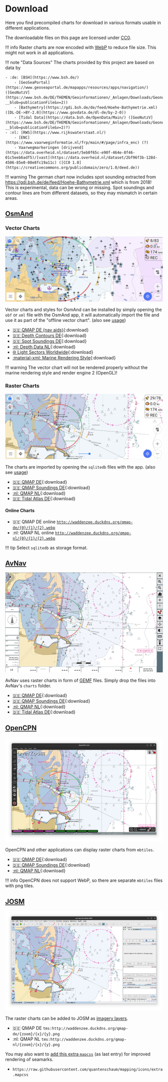 # Download

Here you find precompiled charts for download in various formats usable in different applications.

The downloadable files on this page are licensed under [CC0](https://github.com/quantenschaum/mapping/blob/master/LICENSE).

!!! info
    Raster charts are now encoded with [WebP](https://en.wikipedia.org/wiki/WebP) to reduce file size. This might not work in all applications.

!!! note "Data Sources"
    The charts provided by this project are based on data by
    
    - :de: [BSH](https://www.bsh.de/)
        - [GeoSeaPortal](https://www.geoseaportal.de/mapapps/resources/apps/navigation/) ([GeoNutzV](https://www.bsh.de/DE/THEMEN/Geoinformationen/_Anlagen/Downloads/Geonutzv.pdf?__blob=publicationFile&v=2))
        - [Bathymetry](https://gdi.bsh.de/de/feed/Hoehe-Bathymetrie.xml) ([DL-DE->BY-2.0](https://www.govdata.de/dl-de/by-2-0))
        - [Tidal Data](https://data.bsh.de/OpenData/Main/) ([GeoNutzV](https://www.bsh.de/DE/THEMEN/Geoinformationen/_Anlagen/Downloads/Geonutzv.pdf?__blob=publicationFile&v=2)?)
    - :nl: [RWS](https://www.rijkswaterstaat.nl/)
        - [ENC](https://www.vaarweginformatie.nl/frp/main/#/page/infra_enc) (?)
        - Vaarwegmarkeringen [drijvend](https://data.overheid.nl/dataset/5eb0f65c-e90f-464e-8f46-01c5eeb6adf5)/[vast](https://data.overheid.nl/dataset/2bf96f3b-128d-4506-85e0-08e8fc19a11c) ([CC0 1.0](https://creativecommons.org/publicdomain/zero/1.0/deed.de))

!!! warning
    The german chart now includes spot sounding extracted from <https://gdi.bsh.de/de/feed/Hoehe-Bathymetrie.xml> which is from 2018!  
    This is experimental, data can be wrong or missing. Spot soundings and contour lines are from different datasets, so they may mismatch in certain areas.  

## [OsmAnd](https://osmand.net/)

### Vector Charts

![osmand vector chart](img/vector.png)

Vector charts and styles for OsmAnd can be installed by simply opening the `obf` or `xml` file with the OsmAnd app, it will automatically import the file and use it as part of the "offline vector chart". (also see [usage](usage.md#vector-charts))

- [:de: QMAP DE (nav aids)](qmap-de.obf){:download}
- [:de: Depth Contours DE](depth-de.obf){:download}
- [:de: Spot Soundings DE](soundg-de.obf){:download}
- [:nl: Depth Data NL](depth-nl.obf){:download}
- [:globe_with_meridians: Light Sectors Worldwide](lightsectors.obf){:download}
- [:material-xml: Marine Rendering Style](marine.render.xml){:download}

!!! warning
    The vector chart will not be rendered properly without the marine rendering style and render engine 2 (OpenGL)!

### Raster Charts

![osmand raster chart](img/raster.png)

The charts are imported by opening the `sqlitedb` files with the app. (also see [usage](usage.md#raster-charts))

- [:de: QMAP DE](qmap-de.sqlitedb){:download}
- [:de: QMAP Soundings DE](soundg-de.sqlitedb){:download}
- [:nl: QMAP NL](qmap-nl.sqlitedb){:download}
- [:de: Tidal Atlas DE](tides.sqlitedb.zip){:download}

#### Online Charts

- :de: QMAP DE online [`http://waddenzee.duckdns.org/qmap-de/{0}/{1}/{2}.webp`](http://osmand.net/add-tile-source?name=QMAP-DE&min_zoom=8&max_zoom=16&url_template=http://waddenzee.duckdns.org/qmap-de/%7B0%7D/%7B1%7D/%7B2%7D.webp)
- :nl: QMAP NL online [`http://waddenzee.duckdns.org/qmap-nl/{0}/{1}/{2}.webp`](http://osmand.net/add-tile-source?name=QMAP-NL&min_zoom=8&max_zoom=16&url_template=http://waddenzee.duckdns.org/qmap-nl/%7B0%7D/%7B1%7D/%7B2%7D.webp)

!!! tip
    Select `sqlitedb` as storage format.

## [AvNav](https://www.wellenvogel.net/software/avnav/docs/beschreibung.html?lang=en)

![AvNav](img/avnav.png)

AvNav uses raster charts in form of [GEMF](https://www.wellenvogel.net/software/avnav/docs/charts.html#chartformats) files. Simply drop the files into AvNav's `charts` folder.

- [:de: QMAP DE](qmap-de.gemf){:download}
- [:de: QMAP Soundings DE](soundg-de.gemf){:download}
- [:nl: QMAP NL](qmap-nl.gemf){:download}
- [:de: Tidal Atlas DE](tides.gemf.zip){:download}

## [OpenCPN](https://opencpn.org/)

![OpenCPN](img/opencpn.png)

OpenCPN and other applications can display raster charts from `mbtiles`.

- [:de: QMAP DE](qmap-de.png.mbtiles){:download}
- [:de: QMAP Soundings DE](soundg-de.png.mbtiles){:download}
- [:nl: QMAP NL](qmap-nl.png.mbtiles){:download}

!!! info
    OpenCPN does not support WebP, so there are separate `mbtiles` files with png tiles.

## [JOSM](https://josm.openstreetmap.de/)

![JOSM](img/josm.png)

The raster charts can be added to JOSM as [imagery layers](https://josm.openstreetmap.de/wiki/Help/Preferences/Imagery).

- :de: QMAP DE `tms:http://waddenzee.duckdns.org/qmap-de/{zoom}/{x}/{y}.png`
- :nl: QMAP NL `tms:http://waddenzee.duckdns.org/qmap-nl/{zoom}/{x}/{y}.png`

You may also want to [add this extra `mapcss`](https://josm.openstreetmap.de/wiki/Help/Preferences/MapPaintPreference) (as last entry) for improved rendering of seamarks.

- `https://raw.githubusercontent.com/quantenschaum/mapping/icons/extra.mapcss`
